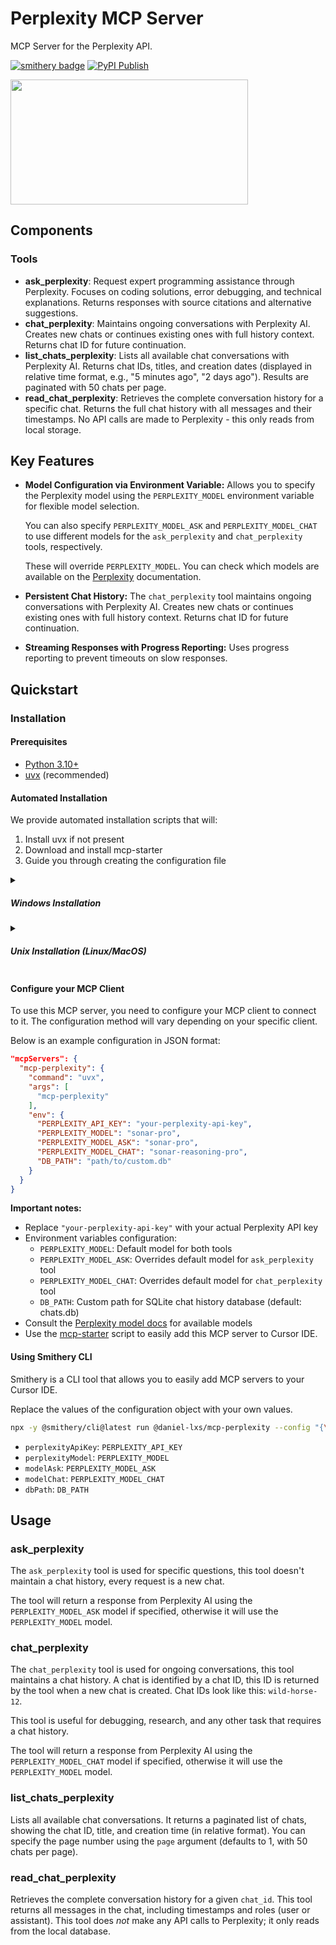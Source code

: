 # Perplexity MCP Server

MCP Server for the Perplexity API.

[![smithery badge](https://smithery.ai/badge/@daniel-lxs/mcp-perplexity)](https://smithery.ai/server/@daniel-lxs/mcp-perplexity) [![PyPI Publish](https://github.com/daniel-lxs/mcp-perplexity/actions/workflows/pypi-publish.yml/badge.svg)](https://github.com/daniel-lxs/mcp-perplexity/actions/workflows/pypi-publish.yml)



<a href="https://glama.ai/mcp/servers/0nggjl0ohi">
  <img width="380" height="200" src="https://glama.ai/mcp/servers/0nggjl0ohi/badge" />
</a>

## Components

### Tools

- **ask_perplexity**: Request expert programming assistance through Perplexity. Focuses on coding solutions, error debugging, and technical explanations. Returns responses with source citations and alternative suggestions.
- **chat_perplexity**: Maintains ongoing conversations with Perplexity AI. Creates new chats or continues existing ones with full history context. Returns chat ID for future continuation.
- **list_chats_perplexity**: Lists all available chat conversations with Perplexity AI. Returns chat IDs, titles, and creation dates (displayed in relative time format, e.g., "5 minutes ago", "2 days ago"). Results are paginated with 50 chats per page.
- **read_chat_perplexity**: Retrieves the complete conversation history for a specific chat. Returns the full chat history with all messages and their timestamps. No API calls are made to Perplexity - this only reads from local storage.

## Key Features

- **Model Configuration via Environment Variable:**  Allows you to specify the Perplexity model using the `PERPLEXITY_MODEL` environment variable for flexible model selection.

  You can also specify `PERPLEXITY_MODEL_ASK` and `PERPLEXITY_MODEL_CHAT` to use different models for the `ask_perplexity` and `chat_perplexity` tools, respectively.

  These will override `PERPLEXITY_MODEL`. You can check which models are available on the [Perplexity](https://docs.perplexity.ai/guides/model-cards) documentation.
- **Persistent Chat History:** The `chat_perplexity` tool maintains ongoing conversations with Perplexity AI. Creates new chats or continues existing ones with full history context. Returns chat ID for future continuation.
- **Streaming Responses with Progress Reporting:** Uses progress reporting to prevent timeouts on slow responses.

## Quickstart

### Installation

#### Prerequisites

- [Python 3.10+](https://www.python.org/downloads/)
- [uvx](https://docs.astral.sh/uv/getting-started/installation/) (recommended)

#### Automated Installation

We provide automated installation scripts that will:
1. Install uvx if not present
2. Download and install mcp-starter
3. Guide you through creating the configuration file

<details>
<summary><h5>Windows Installation</h5></summary>

1. Download the `install.ps1` script
2. Open PowerShell as Administrator
3. Allow script execution and run:
```powershell
Set-ExecutionPolicy RemoteSigned -Scope CurrentUser -Force
.\install.ps1
```

The script will:
- Check for required dependencies (curl, PowerShell)
- Install uvx if not present
- Install mcp-starter to `%USERPROFILE%\.local\bin`
- Create a configuration file at `%USERPROFILE%\.config\mcp-starter\config.json`
- Prompt for your Perplexity API key and model preferences
</details>

<details>
<summary><h5>Unix Installation (Linux/MacOS)</h5></summary>

1. Download the `install.sh` script
2. Open Terminal
3. Navigate to the directory containing the script
4. Make the script executable and run it:
```bash
chmod +x install.sh  # Only needed if downloaded directly from browser
./install.sh
```

The script will:
- Check for required dependencies (curl)
- Install uvx if not present
- Install mcp-starter to `$HOME/.local/bin`
- Create a configuration file at `$HOME/.config/mcp-starter/config.json`
- Prompt for your Perplexity API key and model preferences
</details>

#### Configure your MCP Client

To use this MCP server, you need to configure your MCP client to connect to it. The configuration method will vary depending on your specific client.

Below is an example configuration in JSON format:

```json
"mcpServers": {
  "mcp-perplexity": {
    "command": "uvx",
    "args": [
      "mcp-perplexity"
    ],
    "env": {
      "PERPLEXITY_API_KEY": "your-perplexity-api-key",
      "PERPLEXITY_MODEL": "sonar-pro",
      "PERPLEXITY_MODEL_ASK": "sonar-pro",
      "PERPLEXITY_MODEL_CHAT": "sonar-reasoning-pro",
      "DB_PATH": "path/to/custom.db"
    }
  }
}
```
**Important notes:**
- Replace `"your-perplexity-api-key"` with your actual Perplexity API key
- Environment variables configuration:
  - `PERPLEXITY_MODEL`: Default model for both tools
  - `PERPLEXITY_MODEL_ASK`: Overrides default model for `ask_perplexity` tool
  - `PERPLEXITY_MODEL_CHAT`: Overrides default model for `chat_perplexity` tool
  - `DB_PATH`: Custom path for SQLite chat history database (default: chats.db)
- Consult the [Perplexity model docs](https://docs.perplexity.ai/guides/model-cards) for available models
- Use the [mcp-starter](https://github.com/daniel-lxs/mcp-starter) script to easily add this MCP server to Cursor IDE.

#### Using Smithery CLI

Smithery is a CLI tool that allows you to easily add MCP servers to your Cursor IDE.

Replace the values of the configuration object with your own values.

```bash
npx -y @smithery/cli@latest run @daniel-lxs/mcp-perplexity --config "{\"perplexityApiKey\":\"abc\",\"perplexityModel\":\"sonar-pro\", \"modelAsk\":\"sonar-pro\", \"modelChat\":\"sonar-reasoning-pro\", \"dbPath\":\"path/to/custom.db\"}"
```

- `perplexityApiKey`: `PERPLEXITY_API_KEY`
- `perplexityModel`: `PERPLEXITY_MODEL`
- `modelAsk`: `PERPLEXITY_MODEL_ASK`
- `modelChat`: `PERPLEXITY_MODEL_CHAT`
- `dbPath`: `DB_PATH`


## Usage

### ask_perplexity

The `ask_perplexity` tool is used for specific questions, this tool doesn't maintain a chat history, every request is a new chat.

The tool will return a response from Perplexity AI using the `PERPLEXITY_MODEL_ASK` model if specified, otherwise it will use the `PERPLEXITY_MODEL` model.

### chat_perplexity

The `chat_perplexity` tool is used for ongoing conversations, this tool maintains a chat history.
A chat is identified by a chat ID, this ID is returned by the tool when a new chat is created. Chat IDs look like this: `wild-horse-12`.

This tool is useful for debugging, research, and any other task that requires a chat history.

The tool will return a response from Perplexity AI using the `PERPLEXITY_MODEL_CHAT` model if specified, otherwise it will use the `PERPLEXITY_MODEL` model.

### list_chats_perplexity
Lists all available chat conversations.  It returns a paginated list of chats, showing the chat ID, title, and creation time (in relative format).  You can specify the page number using the `page` argument (defaults to 1, with 50 chats per page).

### read_chat_perplexity
Retrieves the complete conversation history for a given `chat_id`.  This tool returns all messages in the chat, including timestamps and roles (user or assistant). This tool does *not* make any API calls to Perplexity; it only reads from the local database.








